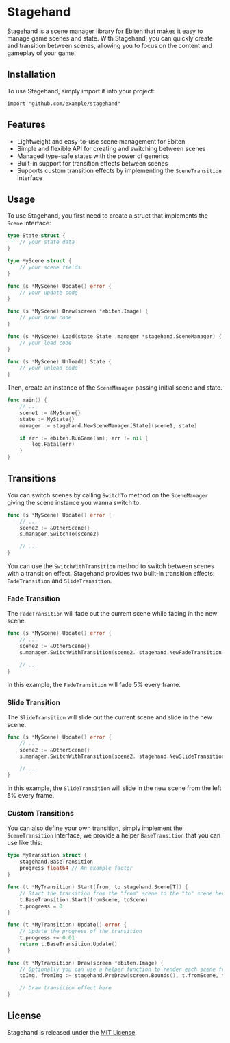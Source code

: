 # Stagehand

Stagehand is a scene manager library for [Ebiten](https://ebiten.org) that makes it easy to manage game scenes and state. With Stagehand, you can quickly create and transition between scenes, allowing you to focus on the content and gameplay of your game.



## Installation

To use Stagehand, simply import it into your project:

```
import "github.com/example/stagehand"
```

## Features

- Lightweight and easy-to-use scene management for Ebiten
- Simple and flexible API for creating and switching between scenes
- Managed type-safe states with the power of generics
- Built-in support for transition effects between scenes
- Supports custom transition effects by implementing the `SceneTransition` interface

## Usage

To use Stagehand, you first need to create a struct that implements the `Scene` interface:

```go
type State struct {
    // your state data
}

type MyScene struct {
    // your scene fields
}

func (s *MyScene) Update() error {
    // your update code
}

func (s *MyScene) Draw(screen *ebiten.Image) {
    // your draw code
}

func (s *MyScene) Load(state State ,manager *stagehand.SceneManager) {
    // your load code
}

func (s *MyScene) Unload() State {
    // your unload code
}
```

Then, create an instance of the `SceneManager` passing initial scene and state.

```go
func main() {
    // ...
    scene1 := &MyScene{}
    state := MyState{}
    manager := stagehand.NewSceneManager[State](scene1, state)

    if err := ebiten.RunGame(sm); err != nil {
		log.Fatal(err)
	}
}
```

## Transitions

You can switch scenes by calling `SwitchTo` method on the `SceneManager` giving the scene instance you wanna switch to.

```go
func (s *MyScene) Update() error {
    // ...
    scene2 := &OtherScene{}
    s.manager.SwitchTo(scene2)

    // ...
}
```

You can use the `SwitchWithTransition` method to switch between scenes with a transition effect. Stagehand provides two built-in transition effects: `FadeTransition` and `SlideTransition`.

### Fade Transition

The `FadeTransition` will fade out the current scene while fading in the new scene.

```go
func (s *MyScene) Update() error {
    // ...
    scene2 := &OtherScene{}
    s.manager.SwitchWithTransition(scene2. stagehand.NewFadeTransition(.05))

    // ...
}
```

In this example, the `FadeTransition` will fade 5% every frame.

### Slide Transition

The `SlideTransition` will slide out the current scene and slide in the new scene.

```go
func (s *MyScene) Update() error {
    // ...
    scene2 := &OtherScene{}
    s.manager.SwitchWithTransition(scene2. stagehand.NewSlideTransition(stagehand.LeftToRight, .05))

    // ...
}
```

In this example, the `SlideTransition` will slide in the new scene from the left 5% every frame.

### Custom Transitions

You can also define your own transition, simply implement the `SceneTransition` interface, we provide a helper `BaseTransition` that you can use like this:

```go
type MyTransition struct {
    stagehand.BaseTransition
	progress float64 // An example factor
}

func (t *MyTransition) Start(from, to stagehand.Scene[T]) {
    // Start the transition from the "from" scene to the "to" scene here
    t.BaseTransition.Start(fromScene, toScene)
    t.progress = 0
}

func (t *MyTransition) Update() error {
	// Update the progress of the transition
    t.progress += 0.01
	return t.BaseTransition.Update()
}

func (t *MyTransition) Draw(screen *ebiten.Image) {
	// Optionally you can use a helper function to render each scene frame
	toImg, fromImg := stagehand.PreDraw(screen.Bounds(), t.fromScene, t.toScene)

    // Draw transition effect here
}

```

## License

Stagehand is released under the [MIT License](https://github.com/example/stagehand/blob/master/LICENSE).